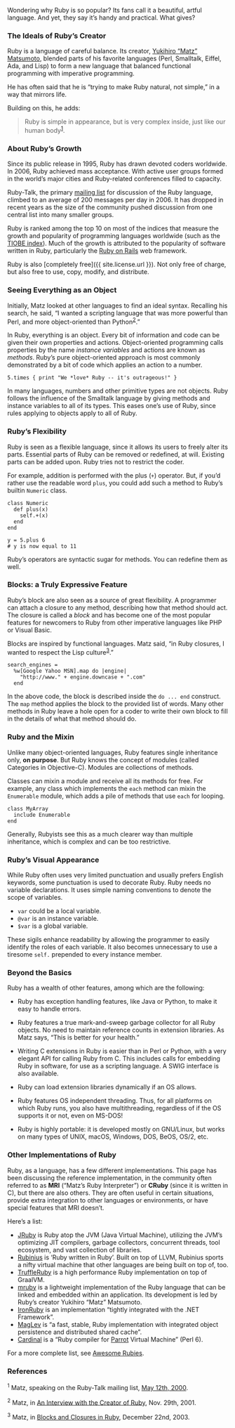 
Wondering why Ruby is so popular? Its fans call it a beautiful, artful
language. And yet, they say it’s handy and practical. What gives?


### The Ideals of Ruby’s Creator

Ruby is a language of careful balance. Its creator, [Yukihiro “Matz”
Matsumoto][matz], blended parts of his favorite languages (Perl, Smalltalk,
Eiffel, Ada, and Lisp) to form a new language that balanced functional
programming with imperative programming.

He has often said that he is “trying to make Ruby natural, not simple,”
in a way that mirrors life.

Building on this, he adds:

> Ruby is simple in appearance, but is very complex inside, just like
> our human body<sup>[1](#fn1)</sup>.

### About Ruby’s Growth

Since its public release in 1995, Ruby has drawn devoted coders
worldwide. In 2006, Ruby achieved mass acceptance. With active user
groups formed in the world’s major cities and Ruby-related conferences
filled to capacity.

Ruby-Talk, the primary [mailing list](/en/community/mailing-lists/) for
discussion of the Ruby language, climbed to an average of 200 messages
per day in 2006. It has dropped in recent years as the size of the
community pushed discussion from one central list into many smaller
groups.

Ruby is ranked among the top 10 on most of the indices that measure
the growth and popularity of programming languages worldwide
(such as the [TIOBE index][tiobe]). Much of the growth is attributed to the
popularity of software written in Ruby, particularly the
[Ruby on Rails][ror] web framework.

Ruby is also [completely free]({{ site.license.url }}). Not only free of charge, but
also free to use, copy, modify, and distribute.

### Seeing Everything as an Object

Initially, Matz looked at other languages to find an ideal syntax.
Recalling his search, he said, “I wanted a scripting language that was
more powerful than Perl, and more object-oriented than
Python<sup>[2](#fn2)</sup>.”

In Ruby, everything is an object. Every bit of information and code can
be given their own properties and actions. Object-oriented programming
calls properties by the name *instance variables* and actions are known
as *methods*. Ruby’s pure object-oriented approach is most commonly
demonstrated by a bit of code which applies an action to a number.

    
    5.times { print "We *love* Ruby -- it's outrageous!" }


In many languages, numbers and other primitive types are not objects.
Ruby follows the influence of the Smalltalk language by giving methods
and instance variables to all of its types. This eases one’s use of
Ruby, since rules applying to objects apply to all of Ruby.

### Ruby’s Flexibility

Ruby is seen as a flexible language, since it allows its users to freely
alter its parts. Essential parts of Ruby can be removed or redefined, at
will. Existing parts can be added upon. Ruby tries not to restrict the
coder.

For example, addition is performed with the plus (`+`) operator. But, if
you’d rather use the readable word `plus`, you could add such a method
to Ruby’s builtin `Numeric` class.

    
    class Numeric
      def plus(x)
        self.+(x)
      end
    end
    
    y = 5.plus 6
    # y is now equal to 11


Ruby’s operators are syntactic sugar for methods. You can redefine them
as well.

### Blocks: a Truly Expressive Feature

Ruby’s block are also seen as a source of great flexibility. A
programmer can attach a closure to any method, describing how that
method should act. The closure is called a *block* and has become one of
the most popular features for newcomers to Ruby from other imperative
languages like PHP or Visual Basic.

Blocks are inspired by functional languages. Matz said, “in Ruby
closures, I wanted to respect the Lisp culture<sup>[3](#fn3)</sup>.”

    
    search_engines =
      %w[Google Yahoo MSN].map do |engine|
        "http://www." + engine.downcase + ".com"
      end


In the above code, the block is described inside the `do ... end`
construct. The `map` method applies the block to the provided list of
words. Many other methods in Ruby leave a hole open for a coder to write
their own block to fill in the details of what that method should do.

### Ruby and the Mixin

Unlike many object-oriented languages, Ruby features single inheritance
only, **on purpose**. But Ruby knows the concept of modules (called
Categories in Objective-C). Modules are collections of methods.

Classes can mixin a module and receive all its methods for free. For
example, any class which implements the `each` method can mixin the
`Enumerable` module, which adds a pile of methods that use `each` for
looping.

    
    class MyArray
      include Enumerable
    end


Generally, Rubyists see this as a much clearer way than multiple
inheritance, which is complex and can be too restrictive.

### Ruby’s Visual Appearance

While Ruby often uses very limited punctuation and usually prefers
English keywords, some punctuation is used to decorate Ruby. Ruby needs
no variable declarations. It uses simple naming conventions to denote
the scope of variables.

* `var` could be a local variable.
* `@var` is an instance variable.
* `$var` is a global variable.

These sigils enhance readability by allowing the programmer to easily
identify the roles of each variable. It also becomes unnecessary to use
a tiresome `self.` prepended to every instance member.

### Beyond the Basics

Ruby has a wealth of other features, among which are the following:

* Ruby has exception handling features, like Java or Python, to make it
  easy to handle errors.

* Ruby features a true mark-and-sweep garbage collector for all Ruby
  objects. No need to maintain reference counts in extension libraries.
  As Matz says, “This is better for your health.”

* Writing C extensions in Ruby is easier than in Perl or Python, with a
  very elegant API for calling Ruby from C. This includes calls for
  embedding Ruby in software, for use as a scripting language. A SWIG
  interface is also available.

* Ruby can load extension libraries dynamically if an OS allows.

* Ruby features OS independent threading. Thus, for all platforms on
  which Ruby runs, you also have multithreading, regardless of if the OS
  supports it or not, even on MS-DOS!

* Ruby is highly portable: it is developed mostly on GNU/Linux, but
  works on many types of UNIX, macOS, Windows, DOS, BeOS, OS/2, etc.

### Other Implementations of Ruby

Ruby, as a language, has a few different implementations.
This page has been discussing the reference implementation, in the
community often referred to as **MRI** (“Matz’s Ruby Interpreter”)
or **CRuby** (since it is written in C), but there are also others.
They are often useful in certain situations, provide extra
integration to other languages or environments, or have special features
that MRI doesn’t.

Here’s a list:

* [JRuby][jruby] is Ruby atop the JVM (Java Virtual Machine), utilizing the
  JVM’s optimizing JIT compilers, garbage collectors, concurrent
  threads, tool ecosystem, and vast collection of libraries.
* [Rubinius][rubinius] is ‘Ruby written in Ruby’. Built on top of LLVM,
  Rubinius sports a nifty virtual machine that other languages are being
  built on top of, too.
* [TruffleRuby][truffleruby] is a high performance Ruby implementation on top of
  GraalVM.
* [mruby][mruby] is a lightweight implementation of the Ruby language
  that can be linked and embedded within an application.
  Its development is led by Ruby’s creator Yukihiro “Matz” Matsumoto.
* [IronRuby][ironruby] is an implementation “tightly integrated with the .NET
  Framework”.
* [MagLev][maglev] is “a fast, stable, Ruby implementation with integrated
  object persistence and distributed shared cache”.
* [Cardinal][cardinal] is a “Ruby compiler for [Parrot][parrot] Virtual Machine”
  (Perl 6).

For a more complete list, see [Awesome Rubies][awesome-rubies].

### References

<sup>1</sup> Matz, speaking on the Ruby-Talk mailing list, [May 12th,
2000][blade].


<sup>2</sup> Matz, in [An Interview with the Creator of Ruby][linuxdevcenter], Nov.
29th, 2001.


<sup>3</sup> Matz, in [Blocks and Closures in Ruby][artima], December 22nd,
2003.




[matz]: http://www.rubyist.net/~matz/
[blade]: http://blade.nagaokaut.ac.jp/cgi-bin/scat.rb/ruby/ruby-talk/2773
[ror]: http://rubyonrails.org/
[linuxdevcenter]: http://www.linuxdevcenter.com/pub/a/linux/2001/11/29/ruby.html
[artima]: http://www.artima.com/intv/closures2.html
[tiobe]: http://www.tiobe.com/index.php/content/paperinfo/tpci/index.html
[jruby]: http://jruby.org
[rubinius]: http://rubini.us
[truffleruby]: https://github.com/oracle/truffleruby
[mruby]: http://www.mruby.org/
[ironruby]: http://www.ironruby.net
[maglev]: http://maglev.github.io
[cardinal]: https://github.com/parrot/cardinal
[parrot]: http://parrot.org
[awesome-rubies]: https://github.com/planetruby/awesome-rubies
